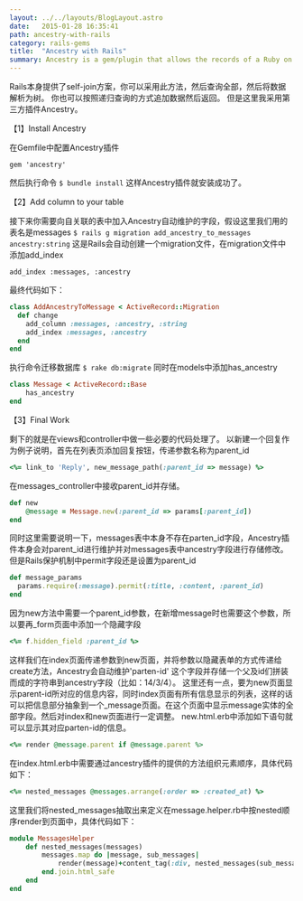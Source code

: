 ```yaml
---
layout: ../../layouts/BlogLayout.astro
date:   2015-01-28 16:35:41
path: ancestry-with-rails
category: rails-gems
title:  "Ancestry with Rails"
summary: Ancestry is a gem/plugin that allows the records of a Ruby on Rails ActiveRecord model to be organised as a tree structure.
---
```

Rails本身提供了self-join方案，你可以采用此方法，然后查询全部，然后将数据解析为树。
你也可以按照递归查询的方式追加数据然后返回。
但是这里我采用第三方插件Ancestry。

【1】Install Ancestry

在Gemfile中配置Ancestry插件

    gem 'ancestry'

然后执行命令
		`$ bundle install`
这样Ancestry插件就安装成功了。

【2】Add column to your table

接下来你需要向自关联的表中加入Ancestry自动维护的字段，假设这里我们用的表名是messages
`$ rails g migration add_ancestry_to_messages ancestry:string`
这是Rails会自动创建一个migration文件，在migration文件中添加add_index

    add_index :messages, :ancestry
最终代码如下：

```ruby
class AddAncestryToMessage < ActiveRecord::Migration
  def change
    add_column :messages, :ancestry, :string
    add_index :messages, :ancestry
  end 
end
```
执行命令迁移数据库
`$ rake db:migrate`
同时在models中添加has_ancestry

```ruby
class Message < ActiveRecord::Base
	has_ancestry
end
```

【3】Final Work

剩下的就是在views和controller中做一些必要的代码处理了。
以新建一个回复作为例子说明，首先在列表页添加回复按钮，传递参数名称为parent_id

```ruby
<%= link_to 'Reply', new_message_path(:parent_id => message) %>
```
在messages_controller中接收parent_id并存储。

```ruby
def new
    @message = Message.new(:parent_id => params[:parent_id])
end
```

同时这里需要说明一下，messages表中本身不存在parten_id字段，Ancestry插件本身会对parent_id进行维护并对messages表中ancestry字段进行存储修改。但是Rails保护机制中permit字段还是设置为parent_id

```ruby
def message_params
  params.require(:message).permit(:title, :content, :parent_id)
end   
```
因为new方法中需要一个parent_id参数，在新增message时也需要这个参数，所以要再_form页面中添加一个隐藏字段

```ruby
<%= f.hidden_field :parent_id %>
```
这样我们在index页面传递参数到new页面，并将参数以隐藏表单的方式传递给create方法，Ancestry会自动维护'parten-id' 这个字段并存储一个父及id们拼装而成的字符串到ancestry字段（比如：14/3/4）。
这里还有一点，要为new页面显示parent-id所对应的信息内容，同时index页面有所有信息显示的列表，这样的话可以把信息部分抽象到一个_message页面。在这个页面中显示message实体的全部字段。然后对index和new页面进行一定调整。
new.html.erb中添加如下语句就可以显示其对应parten-id的信息。

```ruby
<%= render @message.parent if @message.parent %>
```
在index.html.erb中需要通过ancestry插件的提供的方法组织元素顺序，具体代码如下：

```ruby
<%= nested_messages @messages.arrange(:order => :created_at) %>
```
这里我们将nested_messages抽取出来定义在message.helper.rb中按nested顺序render到页面中，具体代码如下：

```ruby
module MessagesHelper
	def nested_messages(messages)
		messages.map do |message, sub_messages|
			render(message)+content_tag(:div, nested_messages(sub_messages), :style => "margin-left:30px;")
		end.join.html_safe
	end
end
```
